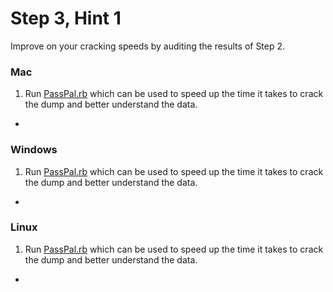 # Step 3, Hint 1  

Improve on your cracking speeds by auditing the results of Step 2.

### Mac
1.  Run [PassPal.rb](https://github.com/JonZeolla/Presentation_Materials/blob/Password-Cracking_2015-09-24/.Storage/passpal.rb) which can be used to speed up the time it takes to crack the dump and better understand the data.  
  * 

### Windows
1.  Run [PassPal.rb](https://github.com/JonZeolla/Presentation_Materials/blob/Password-Cracking_2015-09-24/.Storage/passpal.rb) which can be used to speed up the time it takes to crack the dump and better understand the data.  
  * 

### Linux
1.  Run [PassPal.rb](https://github.com/JonZeolla/Presentation_Materials/blob/Password-Cracking_2015-09-24/.Storage/passpal.rb) which can be used to speed up the time it takes to crack the dump and better understand the data.  
  * 

